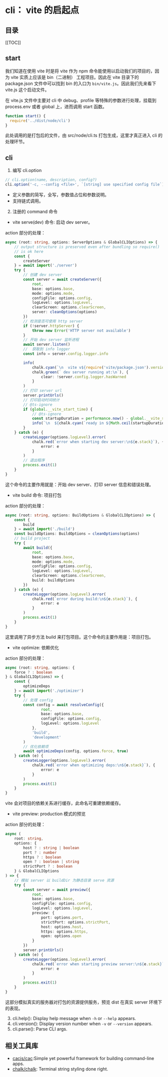# cli： vite 的启起点

<TimeToRead />

## 目录

[[TOC]]

## start

我们知道在使用 vite 时是将 vite 作为 npm 命令能使用以启动我们的项目的，因为 vite 实质上应该是 bin（二进制） 工程项目。因此在 vite 目录下的 package.json 文件中可以找到 bin 的入口为 `bin/vite.js`。因此我们先来看下 vite.js 这个启动文件。

在 vite.js 文件中主要对 cli 中 debug、profile 等特殊的参数进行处理，挂载到 process.env 或者 global 上，进而调用 start 函数。

```js
function start() {
  require('../dist/node/cli')
}
```

此处调用的是打包后的文件，由 src/node/cli.ts 打包生成，这里才真正进入 cli 的处理环节。

## cli

1. 编写 cli.option

```js
// cli.option(name, description, config?)
cli.option('-c, --config <file>', `[string] use specified config file`)
```

- 定义参数的简写，全写，参数值占位和参数说明。
- 支持链式调用。

2. 注册的 command 命令

- vite serve(dev) 命令: 启动 dev server。

action 部分的处理： 

```ts
async (root: string, options: ServerOptions & GlobalCLIOptions) => {
    // output structure is preserved even after bundling so require()
    // is ok here
    const {
        createServer
    } = await import('./server')
    try {
        // 创建 dev server
        const server = await createServer({
            root,
            base: options.base,
            mode: options.mode,
            configFile: options.config,
            logLevel: options.logLevel,
            clearScreen: options.clearScreen,
            server: cleanOptions(options)
        })
        // 检测是否可使用 http server
        if (!server.httpServer) {
            throw new Error('HTTP server not available')
        }
        // 开始 dev server 监听进程
        await server.listen()
        //  获取到 info logger
        const info = server.config.logger.info

        info(
            chalk.cyan(`\n  vite v${require('vite/package.json').version}`) +
            chalk.green(` dev server running at:\n`), {
                clear: !server.config.logger.hasWarned
            }
        )
        // 打印 server url
        server.printUrls()
        // 打印启动时间统计
        // @ts-ignore
        if (global.__vite_start_time) {
            // @ts-ignore
            const startupDuration = performance.now() - global.__vite_start_time
            info(`\n  ${chalk.cyan(`ready in ${Math.ceil(startupDuration)}ms.`)}\n`)
        }
    } catch (e) {
        createLogger(options.logLevel).error(
            chalk.red(`error when starting dev server:\n${e.stack}`), {
                error: e
            }
        )
        // 退出程序
        process.exit(1)
    }
}
```

这个命令的主要作用就是：开始 dev server、打印 server 信息和错误处理。

- vite build 命令: 项目打包

action 部分的处理：

```ts
async (root: string, options: BuildOptions & GlobalCLIOptions) => {
    const {
        build
    } = await import('./build')
    const buildOptions: BuildOptions = cleanOptions(options)
    // build project
    try {
        await build({
            root,
            base: options.base,
            mode: options.mode,
            configFile: options.config,
            logLevel: options.logLevel,
            clearScreen: options.clearScreen,
            build: buildOptions
        })
    } catch (e) {
        createLogger(options.logLevel).error(
            chalk.red(`error during build:\n${e.stack}`), {
                error: e
            }
        )
        process.exit(1)
    }
}
```

这里调用了异步方法 build 来打包项目。这个命令的主要作用是：项目打包。

- vite optimize: 依赖优化

action 部分的处理：

```ts
async (root: string, options: {
    force ? : boolean
} & GlobalCLIOptions) => {
    const {
        optimizeDeps
    } = await import('./optimizer')
    try {
        // 处理 config
        const config = await resolveConfig({
                root,
                base: options.base,
                configFile: options.config,
                logLevel: options.logLevel
            },
            'build',
            'development'
        )
        // 优化依赖项
        await optimizeDeps(config, options.force, true)
    } catch (e) {
        createLogger(options.logLevel).error(
            chalk.red(`error when optimizing deps:\n${e.stack}`), {
                error: e
            }
        )
        process.exit(1)
    }
}
```

vite 会对项目的依赖关系进行缓存，此命名可重建依赖缓存。

- vite preview: production 模式的预览

action 部分的处理：

```ts
async (
    root: string,
    options: {
        host ? : string | boolean
        port ? : number
        https ? : boolean
        open ? : boolean | string
        strictPort ? : boolean
    } & GlobalCLIOptions
) => {
    // 模拟 server 以 buildDir 为静态目录 serve 资源
    try {
        const server = await preview({
            root,
            base: options.base,
            configFile: options.config,
            logLevel: options.logLevel,
            preview: {
                port: options.port,
                strictPort: options.strictPort,
                host: options.host,
                https: options.https,
                open: options.open
            }
        })
        server.printUrls()
    } catch (e) {
        createLogger(options.logLevel).error(
            chalk.red(`error when starting preview server:\n${e.stack}`), {
                error: e
            }
        )
        process.exit(1)
    }
}
```

这部分模拟真实的服务器对打包的资源提供服务，预览 dist 在真实 server 环境下的表现。

3. cli.help(): Display help message when `-h` or `--help` appears.
4. cli.version(): Display version number when `-v` or `--version` appears.
5. cli.parse(): Parse CLI args.

## 相关工具库

- [cacjs/cac](https://github.com/cacjs/cac#readme):Simple yet powerful framework for building command-line apps.
- [chalk/chalk](https://github.com/chalk/chalk#readme): Terminal string styling done right.
